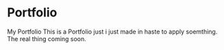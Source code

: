 # Portfolio
My Portfolio
This is a Portfolio just i just made in haste to apply soemthing.
The real thing coming soon.
